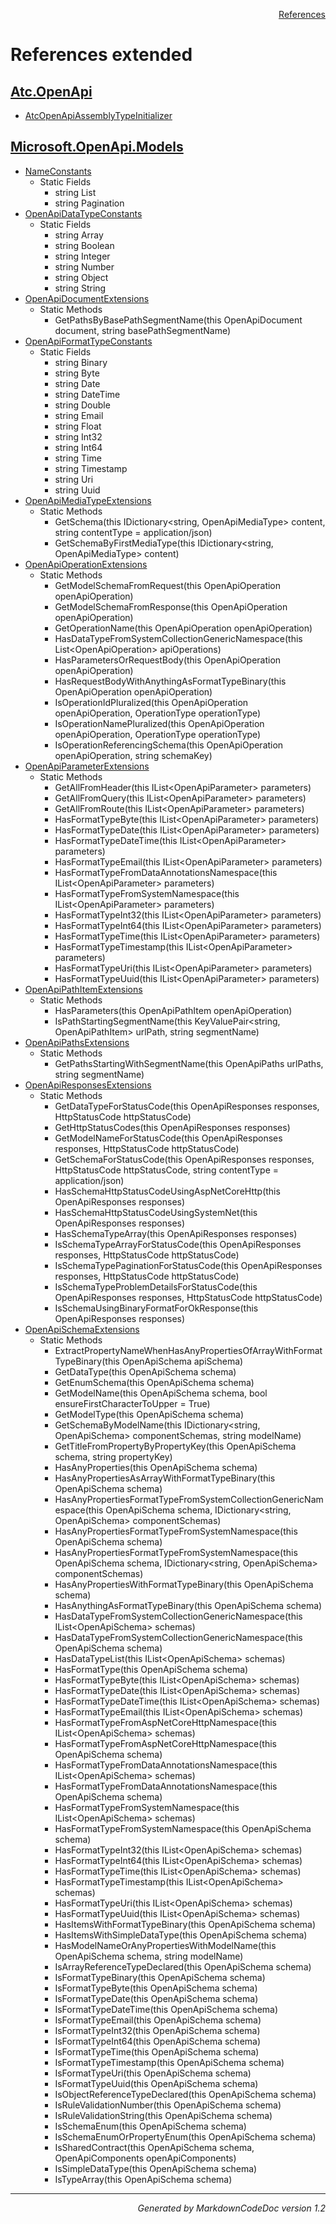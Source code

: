 <div style='text-align: right'>

[References](Index.md)

</div>


# References extended

## [Atc.OpenApi](Atc.OpenApi.md)

- [AtcOpenApiAssemblyTypeInitializer](Atc.OpenApi.md#atcopenapiassemblytypeinitializer)

## [Microsoft.OpenApi.Models](Microsoft.OpenApi.Models.md)

- [NameConstants](Microsoft.OpenApi.Models.md#nameconstants)
  -  Static Fields
     - string List
     - string Pagination
- [OpenApiDataTypeConstants](Microsoft.OpenApi.Models.md#openapidatatypeconstants)
  -  Static Fields
     - string Array
     - string Boolean
     - string Integer
     - string Number
     - string Object
     - string String
- [OpenApiDocumentExtensions](Microsoft.OpenApi.Models.md#openapidocumentextensions)
  -  Static Methods
     - GetPathsByBasePathSegmentName(this OpenApiDocument document, string basePathSegmentName)
- [OpenApiFormatTypeConstants](Microsoft.OpenApi.Models.md#openapiformattypeconstants)
  -  Static Fields
     - string Binary
     - string Byte
     - string Date
     - string DateTime
     - string Double
     - string Email
     - string Float
     - string Int32
     - string Int64
     - string Time
     - string Timestamp
     - string Uri
     - string Uuid
- [OpenApiMediaTypeExtensions](Microsoft.OpenApi.Models.md#openapimediatypeextensions)
  -  Static Methods
     - GetSchema(this IDictionary&lt;string, OpenApiMediaType&gt; content, string contentType = application/json)
     - GetSchemaByFirstMediaType(this IDictionary&lt;string, OpenApiMediaType&gt; content)
- [OpenApiOperationExtensions](Microsoft.OpenApi.Models.md#openapioperationextensions)
  -  Static Methods
     - GetModelSchemaFromRequest(this OpenApiOperation openApiOperation)
     - GetModelSchemaFromResponse(this OpenApiOperation openApiOperation)
     - GetOperationName(this OpenApiOperation openApiOperation)
     - HasDataTypeFromSystemCollectionGenericNamespace(this List&lt;OpenApiOperation&gt; apiOperations)
     - HasParametersOrRequestBody(this OpenApiOperation openApiOperation)
     - HasRequestBodyWithAnythingAsFormatTypeBinary(this OpenApiOperation openApiOperation)
     - IsOperationIdPluralized(this OpenApiOperation openApiOperation, OperationType operationType)
     - IsOperationNamePluralized(this OpenApiOperation openApiOperation, OperationType operationType)
     - IsOperationReferencingSchema(this OpenApiOperation openApiOperation, string schemaKey)
- [OpenApiParameterExtensions](Microsoft.OpenApi.Models.md#openapiparameterextensions)
  -  Static Methods
     - GetAllFromHeader(this IList&lt;OpenApiParameter&gt; parameters)
     - GetAllFromQuery(this IList&lt;OpenApiParameter&gt; parameters)
     - GetAllFromRoute(this IList&lt;OpenApiParameter&gt; parameters)
     - HasFormatTypeByte(this IList&lt;OpenApiParameter&gt; parameters)
     - HasFormatTypeDate(this IList&lt;OpenApiParameter&gt; parameters)
     - HasFormatTypeDateTime(this IList&lt;OpenApiParameter&gt; parameters)
     - HasFormatTypeEmail(this IList&lt;OpenApiParameter&gt; parameters)
     - HasFormatTypeFromDataAnnotationsNamespace(this IList&lt;OpenApiParameter&gt; parameters)
     - HasFormatTypeFromSystemNamespace(this IList&lt;OpenApiParameter&gt; parameters)
     - HasFormatTypeInt32(this IList&lt;OpenApiParameter&gt; parameters)
     - HasFormatTypeInt64(this IList&lt;OpenApiParameter&gt; parameters)
     - HasFormatTypeTime(this IList&lt;OpenApiParameter&gt; parameters)
     - HasFormatTypeTimestamp(this IList&lt;OpenApiParameter&gt; parameters)
     - HasFormatTypeUri(this IList&lt;OpenApiParameter&gt; parameters)
     - HasFormatTypeUuid(this IList&lt;OpenApiParameter&gt; parameters)
- [OpenApiPathItemExtensions](Microsoft.OpenApi.Models.md#openapipathitemextensions)
  -  Static Methods
     - HasParameters(this OpenApiPathItem openApiOperation)
     - IsPathStartingSegmentName(this KeyValuePair&lt;string, OpenApiPathItem&gt; urlPath, string segmentName)
- [OpenApiPathsExtensions](Microsoft.OpenApi.Models.md#openapipathsextensions)
  -  Static Methods
     - GetPathsStartingWithSegmentName(this OpenApiPaths urlPaths, string segmentName)
- [OpenApiResponsesExtensions](Microsoft.OpenApi.Models.md#openapiresponsesextensions)
  -  Static Methods
     - GetDataTypeForStatusCode(this OpenApiResponses responses, HttpStatusCode httpStatusCode)
     - GetHttpStatusCodes(this OpenApiResponses responses)
     - GetModelNameForStatusCode(this OpenApiResponses responses, HttpStatusCode httpStatusCode)
     - GetSchemaForStatusCode(this OpenApiResponses responses, HttpStatusCode httpStatusCode, string contentType = application/json)
     - HasSchemaHttpStatusCodeUsingAspNetCoreHttp(this OpenApiResponses responses)
     - HasSchemaHttpStatusCodeUsingSystemNet(this OpenApiResponses responses)
     - HasSchemaTypeArray(this OpenApiResponses responses)
     - IsSchemaTypeArrayForStatusCode(this OpenApiResponses responses, HttpStatusCode httpStatusCode)
     - IsSchemaTypePaginationForStatusCode(this OpenApiResponses responses, HttpStatusCode httpStatusCode)
     - IsSchemaTypeProblemDetailsForStatusCode(this OpenApiResponses responses, HttpStatusCode httpStatusCode)
     - IsSchemaUsingBinaryFormatForOkResponse(this OpenApiResponses responses)
- [OpenApiSchemaExtensions](Microsoft.OpenApi.Models.md#openapischemaextensions)
  -  Static Methods
     - ExtractPropertyNameWhenHasAnyPropertiesOfArrayWithFormatTypeBinary(this OpenApiSchema apiSchema)
     - GetDataType(this OpenApiSchema schema)
     - GetEnumSchema(this OpenApiSchema schema)
     - GetModelName(this OpenApiSchema schema, bool ensureFirstCharacterToUpper = True)
     - GetModelType(this OpenApiSchema schema)
     - GetSchemaByModelName(this IDictionary&lt;string, OpenApiSchema&gt; componentSchemas, string modelName)
     - GetTitleFromPropertyByPropertyKey(this OpenApiSchema schema, string propertyKey)
     - HasAnyProperties(this OpenApiSchema schema)
     - HasAnyPropertiesAsArrayWithFormatTypeBinary(this OpenApiSchema schema)
     - HasAnyPropertiesFormatTypeFromSystemCollectionGenericNamespace(this OpenApiSchema schema, IDictionary&lt;string, OpenApiSchema&gt; componentSchemas)
     - HasAnyPropertiesFormatTypeFromSystemNamespace(this OpenApiSchema schema)
     - HasAnyPropertiesFormatTypeFromSystemNamespace(this OpenApiSchema schema, IDictionary&lt;string, OpenApiSchema&gt; componentSchemas)
     - HasAnyPropertiesWithFormatTypeBinary(this OpenApiSchema schema)
     - HasAnythingAsFormatTypeBinary(this OpenApiSchema schema)
     - HasDataTypeFromSystemCollectionGenericNamespace(this IList&lt;OpenApiSchema&gt; schemas)
     - HasDataTypeFromSystemCollectionGenericNamespace(this OpenApiSchema schema)
     - HasDataTypeList(this IList&lt;OpenApiSchema&gt; schemas)
     - HasFormatType(this OpenApiSchema schema)
     - HasFormatTypeByte(this IList&lt;OpenApiSchema&gt; schemas)
     - HasFormatTypeDate(this IList&lt;OpenApiSchema&gt; schemas)
     - HasFormatTypeDateTime(this IList&lt;OpenApiSchema&gt; schemas)
     - HasFormatTypeEmail(this IList&lt;OpenApiSchema&gt; schemas)
     - HasFormatTypeFromAspNetCoreHttpNamespace(this IList&lt;OpenApiSchema&gt; schemas)
     - HasFormatTypeFromAspNetCoreHttpNamespace(this OpenApiSchema schema)
     - HasFormatTypeFromDataAnnotationsNamespace(this IList&lt;OpenApiSchema&gt; schemas)
     - HasFormatTypeFromDataAnnotationsNamespace(this OpenApiSchema schema)
     - HasFormatTypeFromSystemNamespace(this IList&lt;OpenApiSchema&gt; schemas)
     - HasFormatTypeFromSystemNamespace(this OpenApiSchema schema)
     - HasFormatTypeInt32(this IList&lt;OpenApiSchema&gt; schemas)
     - HasFormatTypeInt64(this IList&lt;OpenApiSchema&gt; schemas)
     - HasFormatTypeTime(this IList&lt;OpenApiSchema&gt; schemas)
     - HasFormatTypeTimestamp(this IList&lt;OpenApiSchema&gt; schemas)
     - HasFormatTypeUri(this IList&lt;OpenApiSchema&gt; schemas)
     - HasFormatTypeUuid(this IList&lt;OpenApiSchema&gt; schemas)
     - HasItemsWithFormatTypeBinary(this OpenApiSchema schema)
     - HasItemsWithSimpleDataType(this OpenApiSchema schema)
     - HasModelNameOrAnyPropertiesWithModelName(this OpenApiSchema schema, string modelName)
     - IsArrayReferenceTypeDeclared(this OpenApiSchema schema)
     - IsFormatTypeBinary(this OpenApiSchema schema)
     - IsFormatTypeByte(this OpenApiSchema schema)
     - IsFormatTypeDate(this OpenApiSchema schema)
     - IsFormatTypeDateTime(this OpenApiSchema schema)
     - IsFormatTypeEmail(this OpenApiSchema schema)
     - IsFormatTypeInt32(this OpenApiSchema schema)
     - IsFormatTypeInt64(this OpenApiSchema schema)
     - IsFormatTypeTime(this OpenApiSchema schema)
     - IsFormatTypeTimestamp(this OpenApiSchema schema)
     - IsFormatTypeUri(this OpenApiSchema schema)
     - IsFormatTypeUuid(this OpenApiSchema schema)
     - IsObjectReferenceTypeDeclared(this OpenApiSchema schema)
     - IsRuleValidationNumber(this OpenApiSchema schema)
     - IsRuleValidationString(this OpenApiSchema schema)
     - IsSchemaEnum(this OpenApiSchema schema)
     - IsSchemaEnumOrPropertyEnum(this OpenApiSchema schema)
     - IsSharedContract(this OpenApiSchema schema, OpenApiComponents openApiComponents)
     - IsSimpleDataType(this OpenApiSchema schema)
     - IsTypeArray(this OpenApiSchema schema)

<hr /><div style='text-align: right'><i>Generated by MarkdownCodeDoc version 1.2</i></div>

